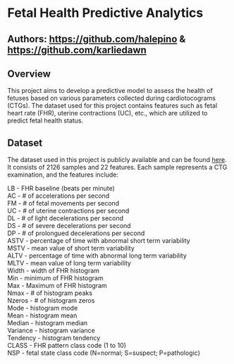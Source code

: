 # Fetal Health Predictive Analytics

## Authors: https://github.com/halepino & https://github.com/karliedawn

## Overview

This project aims to develop a predictive model to assess the health of fetuses based on various parameters collected during cardiotocograms (CTGs). The dataset used for this project contains features such as fetal heart rate (FHR), uterine contractions (UC), etc., which are utilized to predict fetal health status.

## Dataset

The dataset used in this project is publicly available and can be found [here](https://www.kaggle.com/datasets/andrewmvd/fetal-health-classification). 
It consists of 2126 samples and 22 features. Each sample represents a CTG examination, and the features include:

LB - FHR baseline (beats per minute)  
AC - # of accelerations per second  
FM - # of fetal movements per second  
UC - # of uterine contractions per second  
DL - # of light decelerations per second  
DS - # of severe decelerations per second  
DP - # of prolongued decelerations per second  
ASTV - percentage of time with abnormal short term variability  
MSTV - mean value of short term variability  
ALTV - percentage of time with abnormal long term variability  
MLTV - mean value of long term variability  
Width - width of FHR histogram  
Min - minimum of FHR histogram  
Max - Maximum of FHR histogram   
Nmax - # of histogram peaks  
Nzeros - # of histogram zeros  
Mode - histogram mode  
Mean - histogram mean  
Median - histogram median  
Variance - histogram variance  
Tendency - histogram tendency  
CLASS - FHR pattern class code (1 to 10)   
NSP - fetal state class code (N=normal; S=suspect; P=pathologic)
